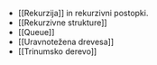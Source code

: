 - [[Rekurzija]] in rekurzivni postopki.
- [[Rekurzivne strukture]]
- [[Queue]]
- [[Uravnotežena drevesa]]
- [[Trinumsko derevo]]
